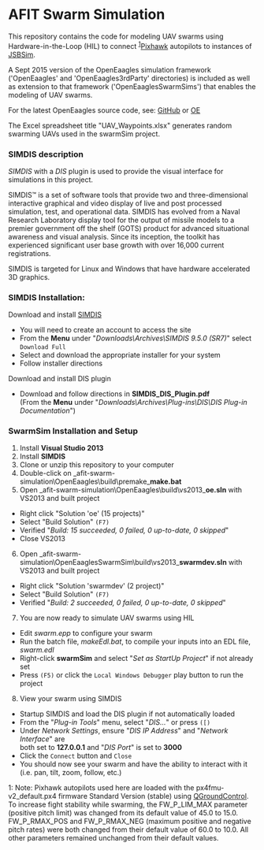 # AFIT Swarm Simulation
This repository contains the code for modeling UAV swarms using Hardware-in-the-Loop (HIL) to connect <sup>[1](#myfootnote1)</sup>[Pixhawk](https://pixhawk.org/choice) autopilots to instances of [JSBSim](http://jsbsim.sourceforge.net/).

A Sept 2015 version of the OpenEaagles simulation framework ('OpenEaagles' and 'OpenEaagles3rdParty' directories) is included as well as extension to that framework ('OpenEaaglesSwarmSims') that enables the modeling of UAV swarms.

For the latest OpenEaagles source code, see: [GitHub](https://github.com/doughodson) or [OE](http://www.openeaagles.org/)

The Excel spreadsheet title "UAV_Waypoints.xlsx" generates random swarming UAVs used in the swarmSim project.

### SIMDIS description
_SIMDIS_ with a _DIS_ plugin is used to provide the visual interface for simulations in this project.

SIMDIS™ is a set of software tools that provide two and three-dimensional interactive graphical and video display of live and post processed simulation, test, and operational data. SIMDIS has evolved from a Naval Research Laboratory display tool for the output of missile models to a premier government off the shelf (GOTS) product for advanced situational awareness and visual analysis. Since its inception, the toolkit has experienced significant user base growth with over 16,000 current registrations.

SIMDIS is targeted for Linux and Windows that have hardware accelerated 3D graphics.

### SIMDIS Installation:
Download and install [SIMDIS](https://simdis.nrl.navy.mil)
- You will need to create an account to access the site
- From the **Menu** under "_Downloads\Archives\SIMDIS 9.5.0 (SR7)_" select `Download Full`
- Select and download the appropriate installer for your system
- Follow installer directions

Download and install DIS plugin
- Download and follow directions in **SIMDIS_DIS_Plugin.pdf**  
  (From the **Menu** under "_Downloads\Archives\Plug-ins\DIS\DIS Plug-in Documentation_")

### SwarmSim Installation and Setup
1. Install **Visual Studio 2013**
2. Install **SIMDIS**
3. Clone or unzip this repository to your computer
4. Double-click on _afit-swarm-simulation\OpenEaagles\build\premake\_**make.bat**
5. Open _afit-swarm-simulation\OpenEaagles\build\vs2013\_**oe.sln** with VS2013 and built project
  - Right click "Solution 'oe' (15 projects)"
  - Select "Build Solution" `(F7)`
  - Verified "_Build: 15 succeeded, 0 failed, 0 up-to-date, 0 skipped_"
  - Close VS2013
6. Open _afit-swarm-simulation\OpenEaaglesSwarmSim\build\vs2013\_**swarmdev.sln** with VS2013 and built project
  - Right click "Solution 'swarmdev' (2 project)"
  - Select "Build Solution" `(F7)`
  - Verified "_Build: 2 succeeded, 0 failed, 0 up-to-date, 0 skipped_"
7. You are now ready to simulate UAV swarms using HIL
  - Edit _swarm.epp_ to configure your swarm
  - Run the batch file, _makeEdl.bat_, to compile your inputs into an EDL file, _swarm.edl_
  - Right-click **swarmSim** and select "_Set as StartUp Project_" if not already set
  - Press `(F5)` or click the `Local Windows Debugger` play button to run the project
8. View your swarm using SIMDIS
  - Startup SIMDIS and load the DIS plugin if not automatically loaded
  - From the "_Plug-in Tools_" menu, select "_DIS..._" or press `([)`
  - Under _Network Settings_, ensure "_DIS IP Address_" and "_Network Interface_" are  
    both set to **127.0.0.1** and "_DIS Port_" is set to **3000**
  - Click the `Connect` button and `Close`
  - You should now see your swarm and have the ability to interact with it (i.e. pan, tilt, zoom, follow, etc.)

<a name="myfootnote1">1</a>: Note: Pixhawk autopilots used here are loaded with the px4fmu-v2\_default.px4 firmware Standard Version (stable) using [QGroundControl](https://pixhawk.org/firmware/downloads). To increase fight stability while swarming, the FW\_P\_LIM\_MAX parameter (positive pitch limit) was changed from its default value of 45.0 to 15.0. FW\_P\_RMAX\_POS and FW\_P\_RMAX\_NEG (maximum positive and negative pitch rates) were both changed from their default value of 60.0 to 10.0. All other parameters remained unchanged from their default values.

